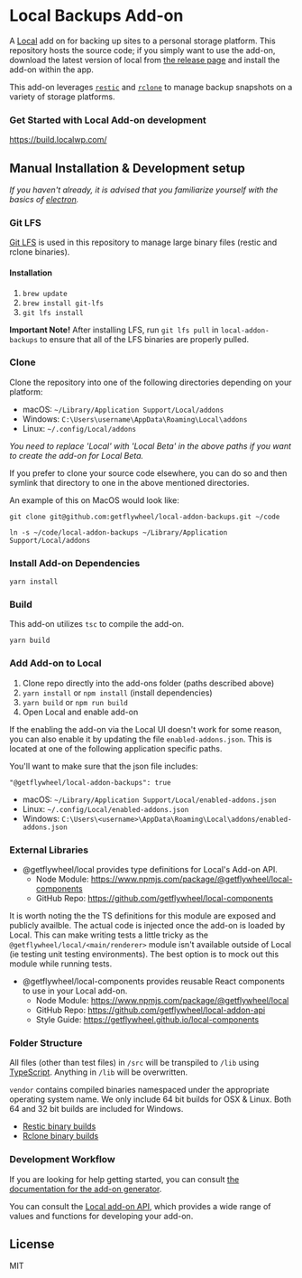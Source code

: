 # Local Backups Add-on

A [Local](https://localwp.com/) add on for backing up sites to a personal storage platform. This repository hosts the source code; if you simply want to use the add-on, download the latest version of local from [the release page](https://localwp.com/releases/) and install the add-on within the app.

This add-on leverages [`restic`](https://restic.net/) and [`rclone`](https://rclone.org/) to manage backup snapshots on a variety of storage platforms.

### Get Started with Local Add-on development

https://build.localwp.com/


## Manual Installation & Development setup

*If you haven't already, it is advised that you familiarize yourself with the basics of [electron](https://www.electronjs.org/).*

### Git LFS

[Git LFS](https://git-lfs.github.com/) is used in this repository to manage large binary files (restic and rclone binaries).

#### Installation

1. `brew update`
2. `brew install git-lfs`
3. `git lfs install`

**Important Note!** After installing LFS, run `git lfs pull` in `local-addon-backups` to ensure that all of the LFS binaries are properly pulled.


### Clone

Clone the repository into one of the following directories depending on your platform:

-   macOS: `~/Library/Application Support/Local/addons`
-   Windows: `C:\Users\username\AppData\Roaming\Local\addons`
-   Linux: `~/.config/Local/addons`

*You need to replace 'Local' with 'Local Beta' in the above paths if you want to create the add-on for Local Beta.*

If you prefer to clone your source code elsewhere, you can do so and then symlink that directory to one in the above mentioned directories.

An example of this on MacOS would look like:

```
git clone git@github.com:getflywheel/local-addon-backups.git ~/code

ln -s ~/code/local-addon-backups ~/Library/Application Support/Local/addons
```


### Install Add-on Dependencies

`yarn install`


### Build

This add-on utilizes `tsc` to compile the add-on.

`yarn build`


### Add Add-on to Local

1. Clone repo directly into the add-ons folder (paths described above)
2. `yarn install` or `npm install` (install dependencies)
2. `yarn build` or `npm run build`
3. Open Local and enable add-on

If the enabling the add-on via the Local UI doesn't work for some reason, you can also enable it by updating the file `enabled-addons.json`. This is located at one of the following application specific paths.

You'll want to make sure that the json file includes:

`"@getflywheel/local-addon-backups": true`

-	macOS: `~/Library/Application Support/Local/enabled-addons.json`
-   Linux: `~/.config/Local/enabled-addons.json`
-   Windows: `C:\Users\<username>\AppData\Roaming\Local\addons/enabled-addons.json`

### External Libraries

- @getflywheel/local provides type definitions for Local's Add-on API.
	- Node Module: https://www.npmjs.com/package/@getflywheel/local-components
	- GitHub Repo: https://github.com/getflywheel/local-components

It is worth noting the the TS definitions for this module are exposed and publicly availble. The actual code is injected once the add-on is loaded by Local. This can make writing tests a little tricky as the `@getflywheel/local/<main/renderer>` module isn't available outside of Local (ie testing unit testing environments). The best option is to mock out this module while running tests.

- @getflywheel/local-components provides reusable React components to use in your Local add-on.
	- Node Module: https://www.npmjs.com/package/@getflywheel/local
	- GitHub Repo: https://github.com/getflywheel/local-addon-api
	- Style Guide: https://getflywheel.github.io/local-components

### Folder Structure

All files (other than test files) in `/src` will be transpiled to `/lib` using [TypeScript](https://www.typescriptlang.org/). Anything in `/lib` will be overwritten.

`vendor` contains compiled binaries namespaced under the appropriate operating system name. We only include 64 bit builds for OSX & Linux. Both 64 and 32 bit builds are included for Windows.

* [Restic binary builds](https://github.com/restic/restic/releases)
* [Rclone binary builds](https://github.com/rclone/rclone/releases)

### Development Workflow

If you are looking for help getting started, you can consult [the documentation for the add-on generator](https://github.com/getflywheel/create-local-addon#next-steps).

You can consult the [Local add-on API](https://getflywheel.github.io/local-addon-api), which provides a wide range of values and functions for developing your add-on.

## License

MIT
